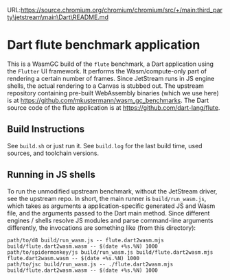 URL:https://source.chromium.org/chromium/chromium/src/+/main:third_party\jetstream\main\Dart\README.md
# Dart flute benchmark application

This is a WasmGC build of the `flute` benchmark, a Dart application using the
`Flutter` UI framework.
It performs the Wasm/compute-only part of rendering a certain number of frames.
Since JetStream runs in JS engine shells, the actual rendering to a Canvas is
stubbed out.
The upstream repository containing pre-built WebAssembly binaries (which we
use here) is at https://github.com/mkustermann/wasm_gc_benchmarks.
The Dart source code of the flute application is at https://github.com/dart-lang/flute.

## Build Instructions

See `build.sh` or just run it.
See `build.log` for the last build time, used sources, and toolchain versions.

## Running in JS shells

To run the unmodified upstream benchmark, without the JetStream driver, see the
upstream repo.
In short, the main runner is `build/run_wasm.js`, which takes as arguments a
application-specific generated JS and Wasm file, and the arguments passed to
the Dart main method.
Since different engines / shells resolve JS modules and parse command-line
arguments differently, the invocations are something like (from this directory):

```
path/to/d8 build/run_wasm.js -- flute.dart2wasm.mjs build/flute.dart2wasm.wasm -- $(date +%s.%N) 1000
path/to/spidermonkey/js build/run_wasm.js build/flute.dart2wasm.mjs flute.dart2wasm.wasm -- $(date +%s.%N) 1000
path/to/jsc build/run_wasm.js -- ./flute.dart2wasm.mjs build/flute.dart2wasm.wasm -- $(date +%s.%N) 1000
```
